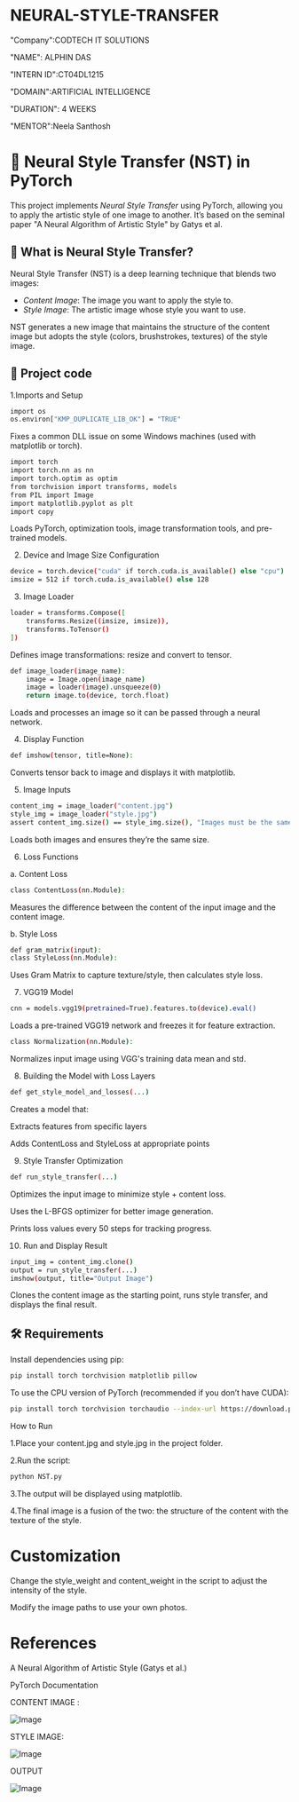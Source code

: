 # NEURAL-STYLE-TRANSFER

"Company":CODTECH IT SOLUTIONS

"NAME": ALPHIN DAS

"INTERN ID":CT04DL1215

"DOMAIN":ARTIFICIAL INTELLIGENCE

"DURATION": 4 WEEKS

"MENTOR":Neela Santhosh


# 🎨 Neural Style Transfer (NST) in PyTorch

This project implements *Neural Style Transfer* using PyTorch, allowing you to apply the artistic style of one image to another. It’s based on the seminal paper "A Neural Algorithm of Artistic Style" by Gatys et al.



## 🧠 What is Neural Style Transfer?

Neural Style Transfer (NST) is a deep learning technique that blends two images:
- *Content Image*: The image you want to apply the style to.
- *Style Image*: The artistic image whose style you want to use.

NST generates a new image that maintains the structure of the content image but adopts the style (colors, brushstrokes, textures) of the style image.



## 📁 Project code

1.Imports and Setup
```sh
import os
os.environ["KMP_DUPLICATE_LIB_OK"] = "TRUE"
```
Fixes a common DLL issue on some Windows machines (used with matplotlib or torch).
```sh
import torch
import torch.nn as nn
import torch.optim as optim
from torchvision import transforms, models
from PIL import Image
import matplotlib.pyplot as plt
import copy
```
Loads PyTorch, optimization tools, image transformation tools, and pre-trained models.

2. Device and Image Size Configuration
```sh
device = torch.device("cuda" if torch.cuda.is_available() else "cpu")
imsize = 512 if torch.cuda.is_available() else 128
```
3. Image Loader
```sh
loader = transforms.Compose([
    transforms.Resize((imsize, imsize)),
    transforms.ToTensor()
])
```
Defines image transformations: resize and convert to tensor.
```sh
def image_loader(image_name):
    image = Image.open(image_name)
    image = loader(image).unsqueeze(0)
    return image.to(device, torch.float)
```
Loads and processes an image so it can be passed through a neural network.

4. Display Function
```sh
def imshow(tensor, title=None):
```
Converts tensor back to image and displays it with matplotlib.

5. Image Inputs
```sh
content_img = image_loader("content.jpg")
style_img = image_loader("style.jpg")
assert content_img.size() == style_img.size(), "Images must be the same size"
```
Loads both images and ensures they’re the same size.

6. Loss Functions

a. Content Loss
```sh
class ContentLoss(nn.Module):
``` 

Measures the difference between the content of the input image and the content image.

b. Style Loss
```sh
def gram_matrix(input): 
class StyleLoss(nn.Module):
```    

Uses Gram Matrix to capture texture/style, then calculates style loss.

7. VGG19 Model
```sh
cnn = models.vgg19(pretrained=True).features.to(device).eval()
```
Loads a pre-trained VGG19 network and freezes it for feature extraction.

```sh
class Normalization(nn.Module): 
```
Normalizes input image using VGG's training data mean and std.

8. Building the Model with Loss Layers
```sh
def get_style_model_and_losses(...)
```
Creates a model that:

Extracts features from specific layers

Adds ContentLoss and StyleLoss at appropriate points

9. Style Transfer Optimization
```sh
def run_style_transfer(...)
```
Optimizes the input image to minimize style + content loss.

Uses the L-BFGS optimizer for better image generation.

Prints loss values every 50 steps for tracking progress.

10. Run and Display Result
```sh
input_img = content_img.clone()
output = run_style_transfer(...)
imshow(output, title="Output Image")
```
Clones the content image as the starting point, runs style transfer, and displays the final result.

## 🛠 Requirements

Install dependencies using pip:
```sh
pip install torch torchvision matplotlib pillow
```
To use the CPU version of PyTorch (recommended if you don’t have CUDA):
```sh
pip install torch torchvision torchaudio --index-url https://download.pytorch.org/whl/cpu
```
How to Run

1.Place your content.jpg and style.jpg in the project folder.

2.Run the script:
```sh
python NST.py
```
3.The output will be displayed using matplotlib.

4.The final image is a fusion of the two: the structure of the content with the texture of the style.

# Customization

Change the style_weight and content_weight in the script to adjust the intensity of the style.

Modify the image paths to use your own photos.

# References

A Neural Algorithm of Artistic Style (Gatys et al.)

PyTorch Documentation


CONTENT IMAGE :

![Image](https://github.com/user-attachments/assets/95851ad3-0e27-4931-8342-b0c266729bb5)

STYLE IMAGE:

![Image](https://github.com/user-attachments/assets/8c16d7a5-9694-4ec7-8ca2-fb33c5412c3f)

OUTPUT

![Image](https://github.com/user-attachments/assets/99269b50-4d91-4e87-b152-2ede0f9aafa3)

